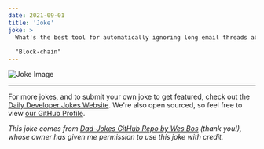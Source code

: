 ```yaml
---
date: 2021-09-01
title: 'Joke'
joke: >
  What's the best tool for automatically ignoring long email threads about tech buzzwords?
  
  "Block-chain"
---
```



![Joke Image](https://private.xtrp.io/projects/DailyDeveloperJokes/public_image_server/images/5e1259a6b60d2.png)

---

For more jokes, and to submit your own joke to get featured, check out the [Daily Developer Jokes Website](https://dailydeveloperjokes.github.io/). We're also open sourced, so feel free to view [our GitHub Profile](https://github.com/dailydeveloperjokes).


_This joke comes from [Dad-Jokes GitHub Repo by Wes Bos](https://github.com/wesbos/dad-jokes) (thank you!), whose owner has given me permission to use this joke with credit._

<!--
Joke text:
What's the best tool for automatically ignoring long email threads about tech buzzwords?

"Block-chain"
 -->



